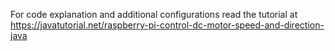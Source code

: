 For code explanation and additional configurations read the tutorial at https://javatutorial.net/raspberry-pi-control-dc-motor-speed-and-direction-java
